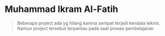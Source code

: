 # Muhammad Ikram Al-Fatih 

 >Beberapa project ada yg hilang karena sempat terjadi kendala teknis. Namun project tersebut terpantau pada saat proses pembelajaran

